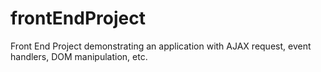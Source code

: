 # frontEndProject
Front End Project demonstrating an application with AJAX request, event handlers, DOM manipulation, etc.
